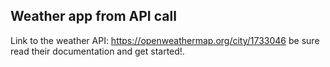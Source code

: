 ## Weather app from API call

Link to the weather API: https://openweathermap.org/city/1733046
be sure read their documentation and get started!.